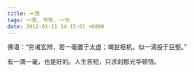 ```yaml
---
title: 一滴
tags: 一滴, 书写, 一句
date: 2012-01-11 14:15:01 +0800
---
```



佛语：“穷诸玄辨，若一毫置于太虚；竭世枢机，似一滴投于巨壑。”

有一滴一毫，也是好的。人生苦短，只求刹那光华顿悟。

